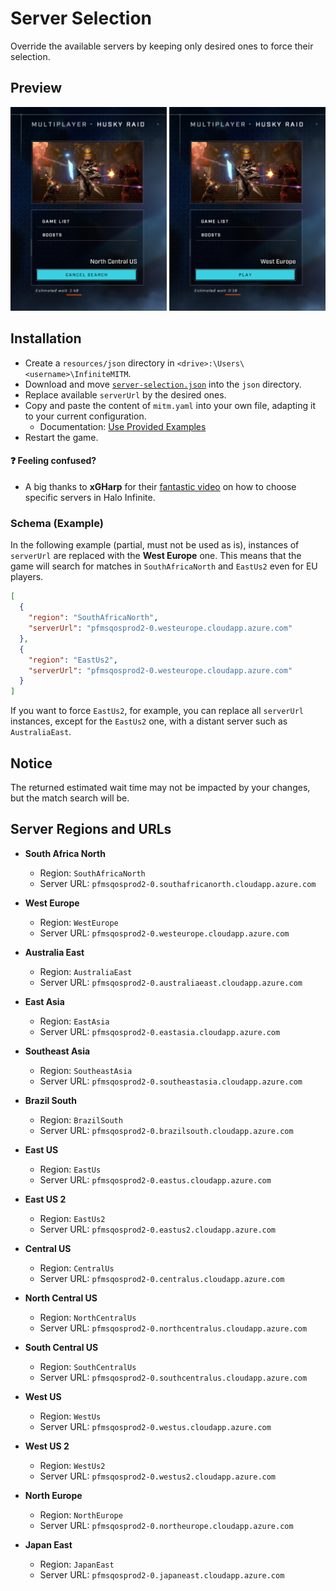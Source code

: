 # Server Selection

Override the available servers by keeping only desired ones to force their selection.

## Preview

<p align="center">
    <img alt="InfiniteMITM - Server Selection" title="InfiniteMITM - Server Selection" src="./preview.png?v=1" />
</p>

## Installation

-   Create a `resources/json` directory in `<drive>:\Users\<username>\InfiniteMITM`.
-   Download and move [`server-selection.json`](./resources/json/server-selection.json) into the `json` directory.
-   Replace available `serverUrl` by the desired ones.
-   Copy and paste the content of `mitm.yaml` into your own file, adapting it to your current configuration.
    -   Documentation: [Use Provided Examples](/docs/Use-Provided-Examples.md)
-   Restart the game.

#### ❓ Feeling confused?

-   A big thanks to **xGHarp** for their [fantastic video](https://www.youtube.com/watch?v=LcAuWuJK5bk) on how to choose specific servers in Halo Infinite.

### Schema (Example)

In the following example (partial, must not be used as is), instances of `serverUrl` are replaced with the **West Europe** one. This means that the game will search for matches in `SouthAfricaNorth` and `EastUs2` even for EU players.

```json
[
  {
    "region": "SouthAfricaNorth",
    "serverUrl": "pfmsqosprod2-0.westeurope.cloudapp.azure.com"
  },
  {
    "region": "EastUs2",
    "serverUrl": "pfmsqosprod2-0.westeurope.cloudapp.azure.com"
  }
]
```

If you want to force `EastUs2`, for example, you can replace all `serverUrl` instances, except for the `EastUs2` one, with a distant server such as `AustraliaEast`.

## Notice

The returned estimated wait time may not be impacted by your changes, but the match search will be.

## Server Regions and URLs

- **South Africa North**
  - Region: `SouthAfricaNorth`
  - Server URL: `pfmsqosprod2-0.southafricanorth.cloudapp.azure.com`

- **West Europe**
  - Region: `WestEurope`
  - Server URL: `pfmsqosprod2-0.westeurope.cloudapp.azure.com`

- **Australia East**
  - Region: `AustraliaEast`
  - Server URL: `pfmsqosprod2-0.australiaeast.cloudapp.azure.com`

- **East Asia**
  - Region: `EastAsia`
  - Server URL: `pfmsqosprod2-0.eastasia.cloudapp.azure.com`

- **Southeast Asia**
  - Region: `SoutheastAsia`
  - Server URL: `pfmsqosprod2-0.southeastasia.cloudapp.azure.com`

- **Brazil South**
  - Region: `BrazilSouth`
  - Server URL: `pfmsqosprod2-0.brazilsouth.cloudapp.azure.com`

- **East US**
  - Region: `EastUs`
  - Server URL: `pfmsqosprod2-0.eastus.cloudapp.azure.com`

- **East US 2**
  - Region: `EastUs2`
  - Server URL: `pfmsqosprod2-0.eastus2.cloudapp.azure.com`

- **Central US**
  - Region: `CentralUs`
  - Server URL: `pfmsqosprod2-0.centralus.cloudapp.azure.com`

- **North Central US**
  - Region: `NorthCentralUs`
  - Server URL: `pfmsqosprod2-0.northcentralus.cloudapp.azure.com`

- **South Central US**
  - Region: `SouthCentralUs`
  - Server URL: `pfmsqosprod2-0.southcentralus.cloudapp.azure.com`

- **West US**
  - Region: `WestUs`
  - Server URL: `pfmsqosprod2-0.westus.cloudapp.azure.com`

- **West US 2**
  - Region: `WestUs2`
  - Server URL: `pfmsqosprod2-0.westus2.cloudapp.azure.com`

- **North Europe**
  - Region: `NorthEurope`
  - Server URL: `pfmsqosprod2-0.northeurope.cloudapp.azure.com`

- **Japan East**
  - Region: `JapanEast`
  - Server URL: `pfmsqosprod2-0.japaneast.cloudapp.azure.com`
